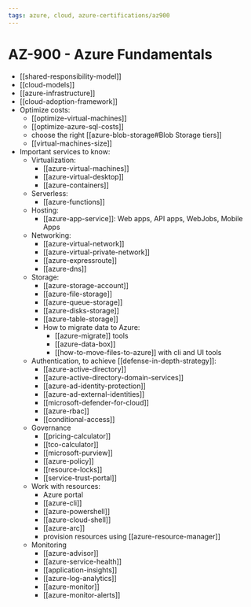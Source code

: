 ```yaml
---
tags: azure, cloud, azure-certifications/az900
---
```

# AZ-900 - Azure Fundamentals

- [[shared-responsibility-model]]
- [[cloud-models]]
- [[azure-infrastructure]]
- [[cloud-adoption-framework]]
- Optimize costs:
  - [[optimize-virtual-machines]]
  - [[optimize-azure-sql-costs]]
  - choose the right [[azure-blob-storage#Blob Storage tiers]]
  - [[virtual-machines-size]]
- Important services to know:
  - Virtualization:
    - [[azure-virtual-machines]]
    - [[azure-virtual-desktop]]
    - [[azure-containers]]
  - Serverless:
    - [[azure-functions]]
  - Hosting:
    - [[azure-app-service]]: Web apps, API apps, WebJobs, Mobile Apps
  - Networking:
    - [[azure-virtual-network]]
    - [[azure-virtual-private-network]]
    - [[azure-expressroute]]
    - [[azure-dns]]
  - Storage:
    - [[azure-storage-account]]
    - [[azure-file-storage]]
    - [[azure-queue-storage]]
    - [[azure-disks-storage]]
    - [[azure-table-storage]]
    - How to migrate data to Azure:
      - [[azure-migrate]] tools
      - [[azure-data-box]]
      - [[how-to-move-files-to-azure]] with cli and UI tools
  - Authentication, to achieve [[defense-in-depth-strategy]]:
    - [[azure-active-directory]]
    - [[azure-active-directory-domain-services]]
    - [[azure-ad-identity-protection]]
    - [[azure-ad-external-identities]]
    - [[microsoft-defender-for-cloud]]
    - [[azure-rbac]]
    - [[conditional-access]]
  - Governance
    - [[pricing-calculator]]
    - [[tco-calculator]]
    - [[microsoft-purview]]
    - [[azure-policy]]
    - [[resource-locks]]
    - [[service-trust-portal]]
  - Work with resources:
    - Azure portal
    - [[azure-cli]]
    - [[azure-powershell]]
    - [[azure-cloud-shell]]
    - [[azure-arc]]
    - provision resources using [[azure-resource-manager]]
  - Monitoring
    - [[azure-advisor]]
    - [[azure-service-health]]
    - [[application-insights]]
    - [[azure-log-analytics]]
    - [[azure-monitor]]
    - [[azure-monitor-alerts]]
